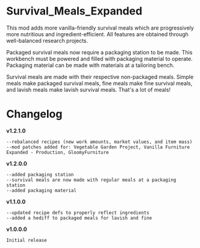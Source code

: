# Survival_Meals_Expanded
This mod adds more vanilla-friendly survival meals which are progressively more nutritious and ingredient-efficient.
All features are obtained through well-balanced research projects.

Packaged survival meals now require a packaging station to be made. This workbench must be powered and filled with packaging material to operate. Packaging material can be made with materials at a tailoring bench.

Survival meals are made with their respective non-packaged meals. Simple meals make packaged survival meals, fine meals make fine survival meals, and lavish meals make lavish survival meals. That's a lot of meals!

# Changelog
**v1.2.1.0**
```
--rebalanced recipes (new work amounts, market values, and item mass)
--mod patches added for: Vegetable Garden Project, Vanilla Furniture Expanded - Production, GloomyFurniture
```
**v1.2.0.0**
```
--added packaging station
--survival meals are now made with regular meals at a packaging station
--added packaging material
```
**v1.1.0.0**
```
--updated recipe defs to properly reflect ingredients
--added a hediff to packaged meals for lavish and fine
```
**v1.0.0.0**
```
Initial release
```
